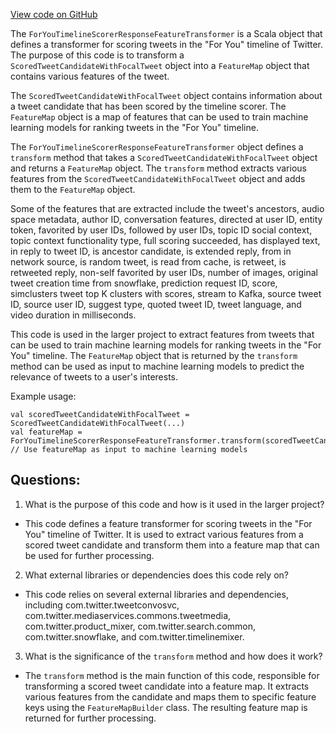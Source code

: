 [View code on GitHub](https://github.com/misbahsy/the-algorithm/home-mixer/server/src/main/scala/com/twitter/home_mixer/product/for_you/ForYouTimelineScorerResponseFeatureTransformer.scala)

The `ForYouTimelineScorerResponseFeatureTransformer` is a Scala object that defines a transformer for scoring tweets in the "For You" timeline of Twitter. The purpose of this code is to transform a `ScoredTweetCandidateWithFocalTweet` object into a `FeatureMap` object that contains various features of the tweet. 

The `ScoredTweetCandidateWithFocalTweet` object contains information about a tweet candidate that has been scored by the timeline scorer. The `FeatureMap` object is a map of features that can be used to train machine learning models for ranking tweets in the "For You" timeline. 

The `ForYouTimelineScorerResponseFeatureTransformer` object defines a `transform` method that takes a `ScoredTweetCandidateWithFocalTweet` object and returns a `FeatureMap` object. The `transform` method extracts various features from the `ScoredTweetCandidateWithFocalTweet` object and adds them to the `FeatureMap` object. 

Some of the features that are extracted include the tweet's ancestors, audio space metadata, author ID, conversation features, directed at user ID, entity token, favorited by user IDs, followed by user IDs, topic ID social context, topic context functionality type, full scoring succeeded, has displayed text, in reply to tweet ID, is ancestor candidate, is extended reply, from in network source, is random tweet, is read from cache, is retweet, is retweeted reply, non-self favorited by user IDs, number of images, original tweet creation time from snowflake, prediction request ID, score, simclusters tweet top K clusters with scores, stream to Kafka, source tweet ID, source user ID, suggest type, quoted tweet ID, tweet language, and video duration in milliseconds. 

This code is used in the larger project to extract features from tweets that can be used to train machine learning models for ranking tweets in the "For You" timeline. The `FeatureMap` object that is returned by the `transform` method can be used as input to machine learning models to predict the relevance of tweets to a user's interests. 

Example usage:

```
val scoredTweetCandidateWithFocalTweet = ScoredTweetCandidateWithFocalTweet(...)
val featureMap = ForYouTimelineScorerResponseFeatureTransformer.transform(scoredTweetCandidateWithFocalTweet)
// Use featureMap as input to machine learning models
```
## Questions: 
 1. What is the purpose of this code and how is it used in the larger project?
- This code defines a feature transformer for scoring tweets in the "For You" timeline of Twitter. It is used to extract various features from a scored tweet candidate and transform them into a feature map that can be used for further processing.

2. What external libraries or dependencies does this code rely on?
- This code relies on several external libraries and dependencies, including com.twitter.tweetconvosvc, com.twitter.mediaservices.commons.tweetmedia, com.twitter.product_mixer, com.twitter.search.common, com.twitter.snowflake, and com.twitter.timelinemixer.

3. What is the significance of the `transform` method and how does it work?
- The `transform` method is the main function of this code, responsible for transforming a scored tweet candidate into a feature map. It extracts various features from the candidate and maps them to specific feature keys using the `FeatureMapBuilder` class. The resulting feature map is returned for further processing.
